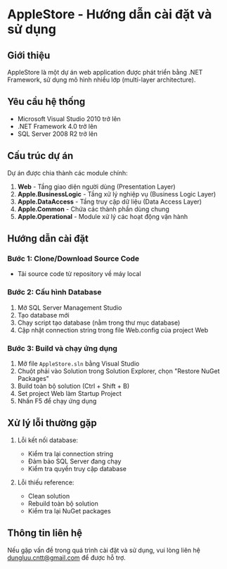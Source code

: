 # AppleStore - Hướng dẫn cài đặt và sử dụng

## Giới thiệu
AppleStore là một dự án web application được phát triển bằng .NET Framework, sử dụng mô hình nhiều lớp (multi-layer architecture).

## Yêu cầu hệ thống
- Microsoft Visual Studio 2010 trở lên
- .NET Framework 4.0 trở lên
- SQL Server 2008 R2 trở lên

## Cấu trúc dự án
Dự án được chia thành các module chính:
1. **Web** - Tầng giao diện người dùng (Presentation Layer)
2. **Apple.BusinessLogic** - Tầng xử lý nghiệp vụ (Business Logic Layer)
3. **Apple.DataAccess** - Tầng truy cập dữ liệu (Data Access Layer)
4. **Apple.Common** - Chứa các thành phần dùng chung
5. **Apple.Operational** - Module xử lý các hoạt động vận hành

## Hướng dẫn cài đặt

### Bước 1: Clone/Download Source Code
- Tải source code từ repository về máy local

### Bước 2: Cấu hình Database
1. Mở SQL Server Management Studio
2. Tạo database mới
3. Chạy script tạo database (nằm trong thư mục database)
4. Cập nhật connection string trong file Web.config của project Web

### Bước 3: Build và chạy ứng dụng
1. Mở file `AppleStore.sln` bằng Visual Studio
2. Chuột phải vào Solution trong Solution Explorer, chọn "Restore NuGet Packages"
3. Build toàn bộ solution (Ctrl + Shift + B)
4. Set project Web làm Startup Project
5. Nhấn F5 để chạy ứng dụng

## Xử lý lỗi thường gặp
1. Lỗi kết nối database:
   - Kiểm tra lại connection string
   - Đảm bảo SQL Server đang chạy
   - Kiểm tra quyền truy cập database

2. Lỗi thiếu reference:
   - Clean solution
   - Rebuild toàn bộ solution
   - Kiểm tra lại NuGet packages

## Thông tin liên hệ
Nếu gặp vấn đề trong quá trình cài đặt và sử dụng, vui lòng liên hệ dungluu.cntt@gmail.com để được hỗ trợ.
